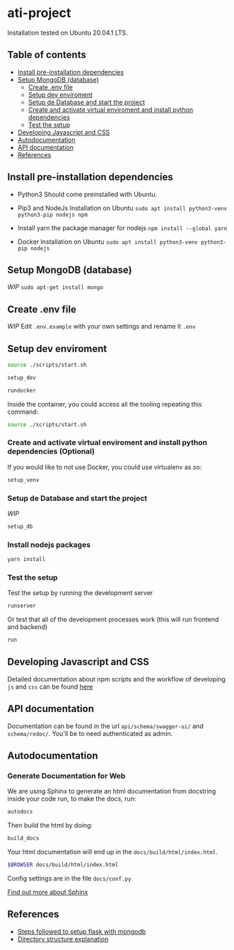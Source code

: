 # ati-project

Installation tested on Ubuntu 20.04.1 LTS.

## Table of contents

- [Install pre-installation dependencies](#install-pre-installation-dependencies)
- [Setup MongoDB (database)](#setup-mongodb-database)
  - [Create .env file](#create-env)
  - [Setup dev enviroment](#setup-dev-env)
  - [Setup de Database and start the project](#create-a-database-and-database-user-for-development)
  - [Create and activate virtual enviroment and install python dependencies](#create-a-virtual-enviroment)
  - [Test the setup](#test-the-setup)
- [Developing Javascript and CSS](#developing-js-css)
- [Autodocumentation](#autodocumentation)
- [API documentation](#api-docs)
- [References](#references)

## Install pre-installation dependencies <a name="install-pre-installation-dependencies"></a>

- Python3
  Should come preinstalled with Ubuntu.

- Pip3 and NodeJs
  Installation on Ubuntu
  `sudo apt install python3-venv python3-pip nodejs npm`

- Install yarn the package manager for nodejs
  `npm install --global yarn`

- Docker
  Installation on Ubuntu
  `sudo apt install python3-venv python3-pip nodejs`

## Setup MongoDB (database) <a name="setup-mongodb-database"></a>

_WIP_
`sudo apt-get install mongo`

## Create .env file <a name="create-env"></a>

_WIP_
Edit `.env.example` with your own settings and rename it `.env`

## Setup dev enviroment <a name="setup-dev-env"></a>

```bash
source ./scripts/start.sh

setup_dev

rundocker
```

Inside the container, you could access all the tooling repeating this command:

```bash
source ./scripts/start.sh
```

### Create and activate virtual enviroment and install python dependencies (Optional)<a name="create-a-virtual-enviroment"></a>

If you would like to not use Docker, you could use virtualenv as so:

```bash
setup_venv
```

### Setup de Database and start the project <a name="create-a-database-and-database-user-for-development"></a>

_WIP_

```bash
setup_db
```

### Install nodejs packages

```bash
yarn install
```

### Test the setup <a name="test-the-setup"></a>

Test the setup by running the development server

```bash
runserver
```

Or test that all of the development processes work (this will run frontend and backend)

```bash
run
```

## Developing Javascript and CSS <a name="developing-js-css"></a>

Detailed documentation about npm scripts and the workflow of developing `js` and `css` can be found [here](./docs/development_process.md)

## API documentation <a name="api-docs"></a>

Documentation can be found in the url `api/schema/swagger-ui/` and `schema/redoc/`. You'll be to need authenticated as admin.

## Autodocumentation <a name="autodocumentation"></a>

### Generate Documentation for Web

We are using Sphinx to generate an html documentation from docstring inside your code run, to make the docs, run:

```bash
autodocs
```

Then build the html by doing:

```bash
build_docs
```

Your html documentation will end up in the `docs/build/html/index.html`.

```bash
$BROWSER docs/build/html/index.html
```

Config settings are in the file `docs/conf.py`

[Find out more about Sphinx][sphinx]

## References <a name="references"></a>

- [Steps followed to setup flask with mongodb][mongodb]
- [Directory structure explanation](https://stackoverflow.com/questions/22841764/best-practice-for-django-project-working-directory-structure)

[mongodb]: https://flask-user.readthedocs.io/en/latest/mongodb_app.html
[sphinx]: https://www.sphinx-doc.org/en/master/
